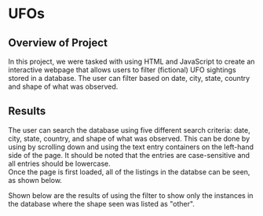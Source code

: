 # UFOs
## Overview of Project
In this project, we were tasked with using HTML and JavaScript to create an interactive webpage that allows users to filter (fictional) UFO sightings stored in a database. The user can filter based on date, city, state, country and shape of what was observed. <br/>

## Results
The user can search the database using five different search criteria: date, city, state, country, and shape of what was observed.  This can be done by using by scrolling down and using the text entry containers on the left-hand side of the page. It should be noted that the entries are case-sensitive and all entries should be lowercase.<br/>
Once the page is first loaded, all of the listings in the databse can be seen, as shown below.


Shown below are the results of using the filter to show only the instances in the database where the shape seen was listed as "other".
